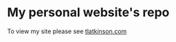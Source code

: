 My personal website's repo
===========================

To view my site please see [tlatkinson.com](http://tlatkinson.com/)